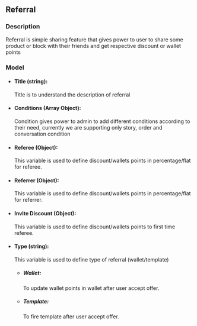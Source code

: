 ## Referral

### Description
Referral is simple sharing feature that gives power to user to share some product or block
with their friends and get respective discount or wallet points

### Model

   * #### Title (string):
      Title is to understand the description of referral
   * #### Conditions (Array Object):
      Condition gives power to admin to add different conditions according to their need, currently
      we are supporting only story, order and conversation condition
   * #### Referee (Object):
      This variable is used to define discount/wallets points in percentage/flat for referee.
   * #### Referrer (Object):
      This variable is used to define discount/wallets points in percentage/flat for referrer.
   * #### Invite Discount (Object):
      This variable is used to define discount/wallets points to first time referee.
   * #### Type (string):
      This variable is used to define type of referral (wallet/template)
        * ##### Wallet:
            To update wallet points in wallet after user accept offer.
        * ##### Template:
            To fire template after user accept offer.



